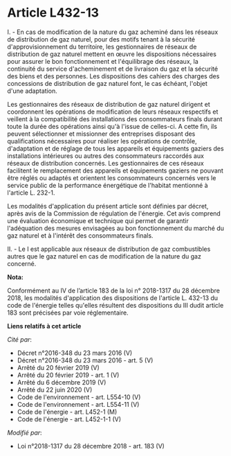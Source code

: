 # Article L432-13

I. - En cas de modification de la nature du gaz acheminé dans les réseaux de distribution de gaz naturel, pour des motifs
tenant à la sécurité d'approvisionnement du territoire, les gestionnaires de réseaux de distribution de gaz naturel mettent
en œuvre les dispositions nécessaires pour assurer le bon fonctionnement et l'équilibrage des réseaux, la continuité du
service d'acheminement et de livraison du gaz et la sécurité des biens et des personnes. Les dispositions des cahiers des
charges des concessions de distribution de gaz naturel font, le cas échéant, l'objet d'une adaptation.

Les gestionnaires des réseaux de distribution de gaz naturel dirigent et coordonnent les opérations de modification de leurs
réseaux respectifs et veillent à la compatibilité des installations des consommateurs finals durant toute la durée des
opérations ainsi qu'à l'issue de celles-ci. A cette fin, ils peuvent sélectionner et missionner des entreprises disposant des
qualifications nécessaires pour réaliser les opérations de contrôle, d'adaptation et de réglage de tous les appareils et
équipements gaziers des installations intérieures ou autres des consommateurs raccordés aux réseaux de distribution
concernés. Les gestionnaires de ces réseaux facilitent le remplacement des appareils et équipements gaziers ne pouvant être
réglés ou adaptés et orientent les consommateurs concernés vers le service public de la performance énergétique de l'habitat
mentionné à l'article L. 232-1. 

Les modalités d'application du présent article sont définies par décret, après avis de la Commission de régulation de
l'énergie. Cet avis comprend une évaluation économique et technique qui permet de garantir l'adéquation des mesures
envisagées au bon fonctionnement du marché du gaz naturel et à l'intérêt des consommateurs finals.

II. - Le I est applicable aux réseaux de distribution de gaz combustibles autres que le gaz naturel en cas de modification de
la nature du gaz concerné.

**Nota:**

Conformément au IV de l’article 183 de la loi n° 2018-1317 du 28 décembre 2018, les modalités d'application des dispositions
de l'article L. 432-13 du code de l'énergie telles qu'elles résultent des dispositions du III dudit article 183 sont
précisées par voie réglementaire.

**Liens relatifs à cet article**

_Cité par_:

  - Décret n°2016-348 du 23 mars 2016 (V)
  - Décret n°2016-348 du 23 mars 2016 - art. 5 (V)
  - Arrêté du 20 février 2019 (V)
  - Arrêté du 20 février 2019 - art. 1 (V)
  - Arrêté du 6 décembre 2019 (V)
  - Arrêté du 22 juin 2020 (V)
  - Code de l'environnement - art. L554-10 (V)
  - Code de l'environnement - art. L554-11 (V)
  - Code de l'énergie - art. L452-1 (M)
  - Code de l'énergie - art. L452-1-1 (V)

_Modifié par_:

  - Loi n°2018-1317 du 28 décembre 2018 - art. 183 (V)
